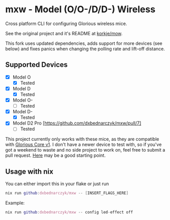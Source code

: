 # mxw - Model (O/O-/D/D-) Wireless
Cross platform CLI for configuring Glorious wireless mice.

See the original project and it's README at [korkje/mow](https://github.com/korkje/mow).

This fork uses updated dependencies, adds support for more devices (see below) and fixes panics when changing the polling rate and lift-off distance.

## Supported Devices
- [x] Model O
    - [x] Tested
- [x] Model D
    - [x] Tested
- [x] Model O-
    - [ ] Tested
- [x] Model D-
    - [x] Tested
- [x] Model D2 Pro [https://github.com/dxbednarczyk/mxw/pull/7]
    - [ ] Tested

This project currently only works with these mice, as they are compatible with [Glorious Core v1](https://www.gloriousgaming.com/pages/legacy-software). I don't have a newer device to test with, so if you've got a weekend to waste and no side project to work on, feel free to submit a pull request. [Here](https://github.com/dxbednarczyk/mxw/issues/1#issuecomment-2135500375) may be a good starting point.

## Usage with nix 
You can either import this in your flake or just run 

```nix 
nix run github:dxbednarczyk/mxw -- [INSERT_FLAGS_HERE]
```

Example:

```nix 
nix run github:dxbednarczyk/mxw -- config led-effect off
```
